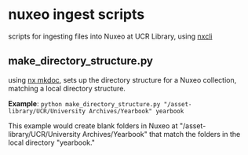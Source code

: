 # nuxeo ingest scripts

scripts for ingesting files into Nuxeo at UCR Library, using [nxcli](https://github.com/ucldc/nxcli)

## make_directory_structure.py
using [nx mkdoc](https://github.com/ucldc/nxcli/blob/c25c61bc7a4e5c03fb42c14855fad60586b660b1/arguments.js#L52-L73), sets up the directory structure for a Nuxeo collection, matching a local directory structure.

__Example__:
```python make_directory_structure.py "/asset-library/UCR/University Archives/Yearbook" yearbook```

This example would create blank folders in Nuxeo at "/asset-library/UCR/University Archives/Yearbook" that match the folders in the local directory "yearbook."
